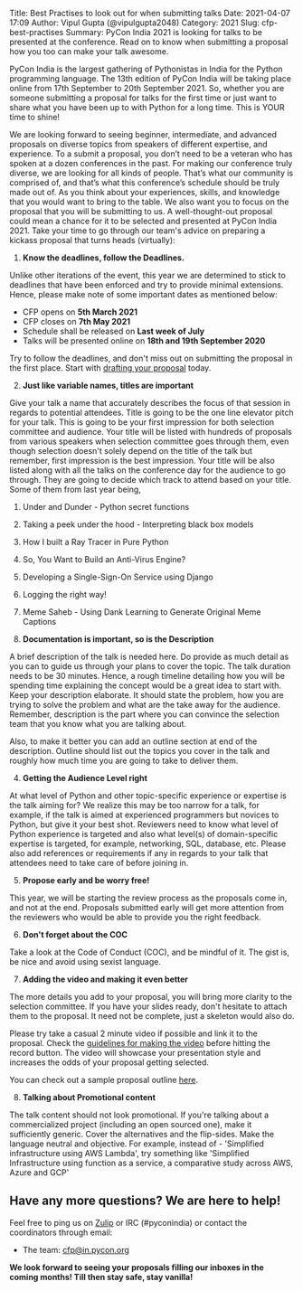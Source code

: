 Title: Best Practises to look out for when submitting talks
Date: 2021-04-07 17:09
Author: Vipul Gupta (@vipulgupta2048)
Category: 2021
Slug: cfp-best-practises
Summary: PyCon India 2021 is looking for talks to be presented at the conference. Read on to know when submitting a proposal how you too can make your talk awesome. 

PyCon India is the largest gathering of Pythonistas in India for the Python programming language. The 13th edition of PyCon India will be taking place online from 17th September to 20th September 2021. So, whether you are someone submitting a proposal for talks for the first time or just want to share what you have been up to with Python for a long time. This is YOUR time to shine!

We are looking forward to seeing beginner, intermediate, and advanced proposals on diverse topics from speakers of different expertise, and experience. To a submit a proposal, you don’t need to be a veteran who has spoken at a dozen conferences in the past. For making our conference truly diverse, we are looking for all kinds of people. That’s what our community is comprised of, and that’s what this conference’s schedule should be truly made out of. As you think about your experiences, skills, and knowledge that you would want to bring to the table. We also want you to focus on the proposal that you will be submitting to us. A well-thought-out proposal could mean a chance for it to be selected and presented at PyCon India 2021. Take your time to go through our team's advice on preparing a kickass proposal that turns heads (virtually):

1. **Know the deadlines, follow the Deadlines.** 

Unlike other iterations of the event, this year we are determined to stick to deadlines that have been enforced and try to provide minimal extensions. Hence, please make note of some important dates as mentioned below:

- CFP opens on **5th March 2021**
- CFP closes on **7th May 2021**
- Schedule shall be released on **Last week of July**
- Talks will be presented online on **18th and 19th September 2020**

Try to follow the deadlines, and don't miss out on submitting the proposal in the first place. Start with [drafting your proposal]((https://in.pycon.org/cfp/2021/proposals/create/)) today.

2. **Just like variable names, titles are important** 

Give your talk a name that accurately describes the focus of that session in regards to potential attendees. Title is going to be the one line elevator pitch for your talk. This is going to be your first impression for both selection committee and audience. Your title will be listed with hundreds of proposals from various speakers when selection committee goes through them, even though selection doesn't solely depend on the title of the talk but remember, first impression is the best impression. Your title will be also listed along with all the talks on the conference day for the audience to go through. They are going to decide which track to attend based on your title. Some of them from last year being, 

1. Under and Dunder - Python secret functions
2. Taking a peek under the hood - Interpreting black box models
3. How I built a Ray Tracer in Pure Python
4. So, You Want to Build an Anti-Virus Engine?
5. Developing a Single-Sign-On Service using Django
6. Logging the right way!
7. Meme Saheb - Using Dank Learning to Generate Original Meme Captions

3. **Documentation is important, so is the Description** 

A brief description of the talk is needed here. Do provide as much detail as you can to guide us through your plans to cover the topic. The talk duration needs to be 30 minutes. Hence, a rough timeline detailing how you will be spending time explaining the concept would be a great idea to start with. Keep your description elaborate. It should state the problem, how you are trying to solve the problem and what are the take away for the audience. Remember, description is the part where you can convince the selection team that you know what you are talking about.

Also, to make it better you can add an outline section at end of the description. Outline should list out the topics you cover in the talk and roughly how much time you are going to take to deliver them.

4. **Getting the Audience Level right**

At what level of Python and other topic-specific experience or expertise is the talk aiming for? We realize this may be too narrow for a talk, for example, if the talk is aimed at experienced programmers but novices to Python, but give it your best shot. Reviewers need to know what level of Python experience is targeted and also what level(s) of domain-specific expertise is targeted, for example, networking, SQL, database, etc. Please also add references or requirements if any in regards to your talk that attendees need to take care of before joining in.

5. **Propose early and be worry free!**

This year, we will be starting the review process as the proposals come in, and not at the end. Proposals submitted early will get more attention from the reviewers who would be able to provide you the right feedback. 

6. **Don't forget about the COC**

Take a look at the Code of Conduct (COC), and be mindful of it. The gist is, be nice and avoid using sexist language.

7. **Adding the video and making it even better**

The more details you add to your proposal, you will bring more clarity to the selection committee. If you have your slides ready, don't hesitate to attach them to the proposal. It need not be complete, just a skeleton would also do.

Please try take a casual 2 minute video if possible and link it to the proposal. Check the [guidelines for making the video](https://in.pycon.org/cfp/2021/proposals/) before hitting the record button. The video will showcase your presentation style and increases the odds of your proposal getting selected.

You can check out a sample proposal outline [here](https://github.com/pythonindia/junction/wiki/Sample-Proposal-Outline).

8. **Talking about Promotional content**

The talk content should not look promotional. If you're talking about a commercialized project (including an open sourced one), make it sufficiently generic. Cover the alternatives and the flip-sides. Make the language neutral and objective. For example, instead of - 'Simplified infrastructure using AWS Lambda', try something like 'Simplified Infrastructure using function as a service, a comparative study across AWS, Azure and GCP'

## Have any more questions? We are here to help!

Feel free to ping us on [Zulip](https://pyconindia.zulipchat.com/) or IRC (#pyconindia) or contact the coordinators through email:

- The team: [cfp@in.pycon.org](mailto:cfp@in.pycon.org)

**We look forward to seeing your proposals filling our inboxes in the coming months! Till then stay safe, stay vanilla!**

